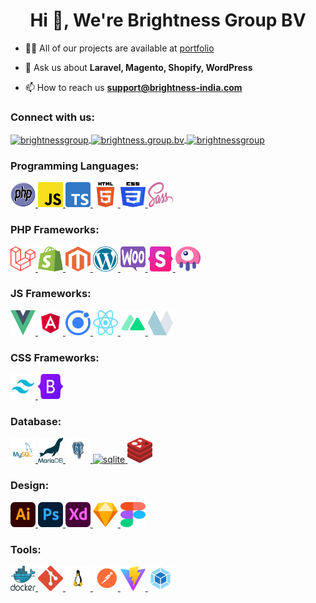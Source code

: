 <h1 align="center">Hi 👋, We're Brightness Group BV</h1>

- 👨‍💻 All of our projects are available at [portfolio](https://brightness-group.com/en/portfolio)

- 💬 Ask us about **Laravel, Magento, Shopify, WordPress**

- 📫 How to reach us **support@brightness-india.com**

<h3 align="left">Connect with us:</h3>
<p align="left">
	<a href="https://www.linkedin.com/company/brightnessgroup/" target="blank">
		<img align="center" src="https://raw.githubusercontent.com/rahuldkjain/github-profile-readme-generator/master/src/images/icons/Social/linked-in-alt.svg" alt="brightnessgroup" height="30" width="40" />
	</a>
	<a href="https://fb.com/brightness.group.bv" target="blank">
		<img align="center" src="https://raw.githubusercontent.com/rahuldkjain/github-profile-readme-generator/master/src/images/icons/Social/facebook.svg" alt="brightness.group.bv" height="30" width="40" />
	</a>
	<a href="https://dribbble.com/brightnessgroup" target="blank">
		<img align="center" src="https://raw.githubusercontent.com/rahuldkjain/github-profile-readme-generator/master/src/images/icons/Social/dribbble.svg" alt="brightnessgroup" height="30" width="40" />
	</a>
</p>

<h3 align="left">Programming Languages:</h3>
<p align="left">
	<a href="https://www.php.net" target="_blank" rel="noreferrer">
		<img src="https://raw.githubusercontent.com/brightness-group/.github/main/icons/php.svg" alt="php" width="40" height="40"/>
	</a>
	<a href="https://developer.mozilla.org/en-US/docs/Web/JavaScript" target="_blank" rel="noreferrer">
		<img src="https://raw.githubusercontent.com/brightness-group/.github/main/icons/javascript.svg" alt="javascript" width="40" height="40"/>
	</a>
	<a href="https://www.typescriptlang.org/" target="_blank" rel="noreferrer">
		<img src="https://raw.githubusercontent.com/brightness-group/.github/main/icons/typescript.svg" alt="typescript" width="40" height="40"/>
	</a>
	<a href="https://www.w3.org/html/" target="_blank" rel="noreferrer">
		<img src="https://raw.githubusercontent.com/brightness-group/.github/main/icons/html.svg" alt="html5" width="40" height="40"/>
	</a>
	<a href="https://www.w3schools.com/css/" target="_blank" rel="noreferrer">
		<img src="https://raw.githubusercontent.com/brightness-group/.github/main/icons/css.svg" alt="css3" width="40" height="40"/>
	</a>
	<a href="https://sass-lang.com" target="_blank" rel="noreferrer">
		<img src="https://raw.githubusercontent.com/brightness-group/.github/main/icons/sass.svg" alt="sass" width="40" height="40"/>
	</a>
</p>

<h3 align="left">PHP Frameworks:</h3>
<p>
	<a href="https://laravel.com/" target="_blank" rel="noreferrer">
		<img src="https://raw.githubusercontent.com/brightness-group/.github/main/icons/laravel.svg" alt="laravel" width="40" height="40"/>
	</a>
	<a href="https://shopify.com/" target="_blank" rel="noreferrer">
		<img src="https://raw.githubusercontent.com/brightness-group/.github/main/icons/shopify.svg" alt="shopify" width="40" height="40"/>
	</a>
	<a href="https://magento.com/" target="_blank" rel="noreferrer">
		<img src="https://raw.githubusercontent.com/brightness-group/.github/main/icons/magento.svg" alt="magento" width="40" height="40"/>
	</a>
	<a href="https://wordpress.org/" target="_blank" rel="noreferrer">
		<img src="https://raw.githubusercontent.com/brightness-group/.github/main/icons/wordpress.svg" alt="wordpress" width="40" height="40"/>
	</a>
	<a href="https://woocommerce.com/" target="_blank" rel="noreferrer">
		<img src="https://raw.githubusercontent.com/brightness-group/.github/main/icons/woocommerce.svg" alt="woocommerce" width="40" height="40"/>
	</a>
	<a href="https://statamic.com/" target="_blank" rel="noreferrer">
		<img src="https://raw.githubusercontent.com/brightness-group/.github/main/icons/statamic.svg" alt="statamic" width="40" height="40"/>
	</a>
	<a href="https://laravel-livewire.com/" target="_blank" rel="noreferrer">
		<img src="https://raw.githubusercontent.com/brightness-group/.github/main/icons/livewire.svg" alt="livewire" width="40" height="40"/>
	</a>
</p>

<h3 align="left">JS Frameworks:</h3>
<p>
	<a href="https://vuejs.org/" target="_blank" rel="noreferrer">
		<img src="https://raw.githubusercontent.com/brightness-group/.github/main/icons/vuejs.svg" alt="vuejs" width="40" height="40"/>
	</a>
	<a href="https://angular.io" target="_blank" rel="noreferrer">
		<img src="https://raw.githubusercontent.com/brightness-group/.github/main/icons/angular.svg" alt="angular" width="40" height="40"/>
	</a>
	<a href="https://ionicframework.com" target="_blank" rel="noreferrer">
		<img src="https://raw.githubusercontent.com/brightness-group/.github/main/icons/ionic.svg" alt="ionic" width="40" height="40"/>
	</a>
	<a href="https://reactjs.org" target="_blank" rel="noreferrer">
		<img src="https://raw.githubusercontent.com/brightness-group/.github/main/icons/react.svg" alt="reactjs" width="40" height="40"/>
	</a>
	<a href="https://nuxtjs.org/" target="_blank" rel="noreferrer">
		<img src="https://raw.githubusercontent.com/brightness-group/.github/main/icons/nuxt.svg" alt="nuxtjs" width="40" height="40"/>
	</a>
	<a href="https://alpinejs.dev/" target="_blank" rel="noreferrer">
		<img src="https://raw.githubusercontent.com/brightness-group/.github/main/icons/alpinejs.svg" alt="alpinejs" width="40" height="40"/>
	</a>
</p>

<h3 align="left">CSS Frameworks:</h3>
<p>
	<a href="https://tailwindcss.com/" target="_blank" rel="noreferrer">
		<img src="https://raw.githubusercontent.com/brightness-group/.github/main/icons/tailwind.svg" alt="tailwind" width="40" height="40"/>
	</a>
	<a href="https://getbootstrap.com" target="_blank" rel="noreferrer">
		<img src="https://raw.githubusercontent.com/brightness-group/.github/main/icons/bootstrap.svg" alt="bootstrap" width="40" height="40"/>
	</a>
</p>

<h3 align="left">Database:</h3>
<p>
	<a href="https://www.mysql.com/" target="_blank" rel="noreferrer">
		<img src="https://raw.githubusercontent.com/brightness-group/.github/main/icons/mysql.svg" alt="mysql" width="40" height="40"/>
	</a>
	<a href="https://mariadb.org/" target="_blank" rel="noreferrer">
		<img src="https://raw.githubusercontent.com/brightness-group/.github/main/icons/mariadb.svg" alt="mariadb" width="40" height="40"/>
	</a>
	<a href="https://www.postgresql.org" target="_blank" rel="noreferrer">
		<img src="https://raw.githubusercontent.com/brightness-group/.github/main/icons/postgresql.svg" alt="postgresql" width="40" height="40"/>
	</a>
	<a href="https://www.sqlite.org/" target="_blank" rel="noreferrer">
		<img src="https://raw.githubusercontent.com/brightness-group/.github/main/icons/sqlite.svg" alt="sqlite" width="40" height="40"/>
	</a>
	<a href="https://redis.io" target="_blank" rel="noreferrer">
		<img src="https://raw.githubusercontent.com/brightness-group/.github/main/icons/redis.svg" alt="redis" width="40" height="40"/>
	</a>
</p>


<h3 align="left">Design:</h3>
<p>
	<a href="https://www.adobe.com/in/products/illustrator.html" target="_blank" rel="noreferrer">
		<img src="https://raw.githubusercontent.com/brightness-group/.github/main/icons/illustrator.svg" alt="illustrator" width="40" height="40"/>
	</a>
	<a href="https://www.photoshop.com/en" target="_blank" rel="noreferrer">
		<img src="https://raw.githubusercontent.com/brightness-group/.github/main/icons/photoshop.svg" alt="photoshop" width="40" height="40"/>
	</a>
	<a href="https://www.adobe.com/products/xd.html" target="_blank" rel="noreferrer">
		<img src="https://raw.githubusercontent.com/brightness-group/.github/main/icons/xd.svg" alt="xd" width="40" height="40"/>
	</a>
	<a href="https://www.sketch.com/" target="_blank" rel="noreferrer">
		<img src="https://raw.githubusercontent.com/brightness-group/.github/main/icons/sketch.svg" alt="sketch" width="40" height="40"/>
	</a>
	<a href="https://www.figma.com/" target="_blank" rel="noreferrer">
		<img src="https://raw.githubusercontent.com/brightness-group/.github/main/icons/figma.svg" alt="figma" width="40" height="40"/>
	</a>
</p>

<h3 align="left">Tools:</h3>
<p>
	<a href="https://www.docker.com/" target="_blank" rel="noreferrer">
		<img src="https://raw.githubusercontent.com/brightness-group/.github/main/icons/docker.svg" alt="docker" width="40" height="40"/>
	</a>
	<a href="https://git-scm.com/" target="_blank" rel="noreferrer">
		<img src="https://raw.githubusercontent.com/brightness-group/.github/main/icons/git.svg" alt="git" width="40" height="40"/>
	</a>
	<a href="https://www.linux.org/" target="_blank" rel="noreferrer">
		<img src="https://raw.githubusercontent.com/brightness-group/.github/main/icons/linux.svg" alt="linux" width="40" height="40"/>
	</a>
	<a href="https://postman.com" target="_blank" rel="noreferrer">
		<img src="https://raw.githubusercontent.com/brightness-group/.github/main/icons/postman.svg" alt="postman" width="40" height="40"/>
	</a>
	<a href="https://vitejs.dev/" target="_blank" rel="noreferrer">
		<img src="https://raw.githubusercontent.com/brightness-group/.github/main/icons/vitejs.svg" alt="vitejs" width="40" height="40"/>
	</a>
	<a href="https://webpack.js.org" target="_blank" rel="noreferrer">
		<img src="https://raw.githubusercontent.com/brightness-group/.github/main/icons/webpack.svg" alt="webpack" width="40" height="40"/>
	</a>
</p>
